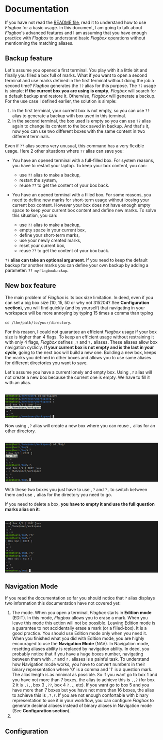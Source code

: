 # Documentation

If you have not read the
[README file](https://github.com/pabtomas/flagbox/blob/master/README.md), read
it to understand how to use *Flagbox* for a basic usage. In this document, I
am going to talk about *Flagbox*'s advanced features and I am assuming that
you have enough practice with *Flagbox* to understand basic *Flagbox*
operations without mentionning the matching aliases.

## Backup feature

Let's assume you opened a first terminal. You play with it a little bit and
finally you filled a box full of marks. What if you want to open a second
terminal and use marks defined in the first terminal without doing the job a
second time? *Flagbox* generates the `??` alias for this purpose. The `??`
usage is simple: **if the current box you are using is empty**, *Flagbox* will
search for a default backup and restore it. Otherwise, *Flagbox* will generate
a backup. For the use case I defined earlier, the solution is simple:
1) In the first terminal, your current box is not empty, so you can use `??`
alias to generate a backup with box used in this terminal.
2) In the second terminal, the box used is empty so you can use `??` alias
again to change its content to the box saved in backup. And that's it, now you
can use two different boxes with the same content in two different terminals.

Even if `??` alias seems very unusual, this command has a very flexible usage.
Here 2 other situations where `??` alias can save you:
- You have an opened terminal with a full-filled box. For system reasons, you
have to restart your laptop. To keep your box content, you can:
  - use `??` alias to make a backup,
  - restart the system,
  - reuse `??` to get the content of your box back.

- You have an opened terminal with a filled box. For some reasons, you need to
define new marks for short-term usage without loosing your current box
content. However your box does not have enough empty space to keep your
current box content and define new marks. To solve this situation, you can:
  - use `??` alias to make a backup,
  - empty space in your current box,
  - define your short-term marks,
  - use your newly created marks,
  - reset your current box,
  - reuse `??` to get the content of your box back.

`??` **alias can take an optional argument**. If you need to keep the default
backup for another marks you can define your own backup by adding a parameter:
`?? myflagboxbackup`.

## New box feature

The main problem of *Flagbox* is its box size limitation. In deed, even if you
can set a big box size (10, 15, 50 or why not 315204? See
**Configuration section**), you will find quickly (and by yourself) that
navigating in your workspace will be more annoying by typing 15 times a comma
than typing

`cd /the/path/to/your/directory`.

For this reason, I could not guarantee an efficient *Flagbox* usage if your
box size is higher than 4 flags. To keep an efficient usage without
restraining it with only 4 flags, *Flagbox* defines `,?` and `?,` aliases.
These aliases allow box navigation cyclicly. **If your current box is not
empty and is the last in your cycle**, going to the next box will build a
new one. Building a new box, keeps the marks you defined in other boxes and
allows you to use same aliases for different directories you want to save.

Let's assume you have a current lonely and empty box. Using `,?` alias will
not create a new box because the current one is empty. We have to fill it with
an alias.

</br>
<img src="/media/filledbox.png">
</br>

Now using `,?` alias will create a new box where you can reuse `,` alias for
an other directory.

</br>
<img src="/media/2boxes.png">
</br>

With these two boxes you just have to use `,?` and `?,` to switch between them
and use `,` alias for the directory you need to go.

If you need to delete a box, **you have to empty it and use the full question
marks alias on it**:

</br>
<img src="/media/deletebox.png">
</br>

## Navigation Mode

If you read the documentation so far you should notice that `?` alias displays
two information this documentation have not covered yet:
1. The mode. When you open a terminal, *Flagbox* starts in **Edition mode**
(EDIT). In this mode, *Flagbox* allows you to erase a mark. When you leave
this mode this action will not be possible. Leaving Edition mode is a
guarantee to not accidentally erase a mark (or a filled-box). It is a good
practice. You should use Edition mode only when you need it. When you finished
what you did with Edition mode, you are highly encouraged to use the
**Navigation Mode** (NAV). In Navigation mode, resetting aliases ability is
replaced by navigation ability. In deed, you probably notice that if you have
a huge boxes number, navigating between them with `,?` and `?,` aliases is a
painful task. To understand how Navigation mode works, you have to convert
numbers in their binary representation where '0' is a comma and '1' is a
question mark. The alias length is as minimal as possible. So if you want go
to box 1 and you have not more than 7 boxes, the alias to achieve this is
`,,?` (for box 2 it is `,?,`, box 3 `,??`, box 4 `?,,`, etc). If you want go
to box 5 and you have more than 7 boxes but you have not more than 16 boxes,
the alias to achieve this is `,?,?`. If you are not enough confortable with
binary representation to use it in your workflow, you can configure *Flagbox*
to generate decimal aliases instead of binary aliases in Navigation mode (See
**Configuration section**).
2.

## Configuration
